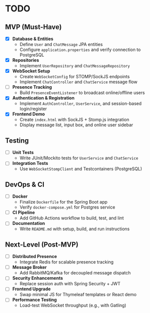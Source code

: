 # TODO

## MVP (Must-Have)

- [x] **Database & Entities**
  - Define `User` and `ChatMessage` JPA entities
  - Configure `application.properties` and verify connection to PostgreSQL
- [x] **Repositories**
  - Implement `UserRepository` and `ChatMessageRepository`
- [x] **WebSocket Setup**
  - Create `WebSocketConfig` for STOMP/SockJS endpoints
  - Implement `ChatController` and `ChatService` message flow
- [ ] **Presence Tracking**
  - Build `PresenceEventListener` to broadcast online/offline users
- [x] **Authentication & Registration**
  - Implement `AuthController`, `UserService`, and session-based login/register
- [x] **Frontend Demo**
  - Create `index.html` with SockJS + Stomp.js integration
  - Display message list, input box, and online user sidebar

## Testing

- [ ] **Unit Tests**
  - Write JUnit/Mockito tests for `UserService` and `ChatService`
- [ ] **Integration Tests**
  - Use `WebSocketStompClient` and Testcontainers (PostgreSQL)

## DevOps & CI

- [ ] **Docker**
  - Finalize `Dockerfile` for the Spring Boot app
  - Verify `docker-compose.yml` for Postgres service
- [ ] **CI Pipeline**
  - Add GitHub Actions workflow to build, test, and lint
- [ ] **Documentation**
  - Write `README.md` with setup, build, and run instructions

## Next-Level (Post-MVP)

- [ ] **Distributed Presence**
  - Integrate Redis for scalable presence tracking
- [ ] **Message Broker**
  - Add RabbitMQ/Kafka for decoupled message dispatch
- [ ] **Security Enhancements**
  - Replace session auth with Spring Security + JWT
- [ ] **Frontend Upgrade**
  - Swap minimal JS for Thymeleaf templates or React demo
- [ ] **Performance Testing**
  - Load-test WebSocket throughput (e.g., with Gatling)
